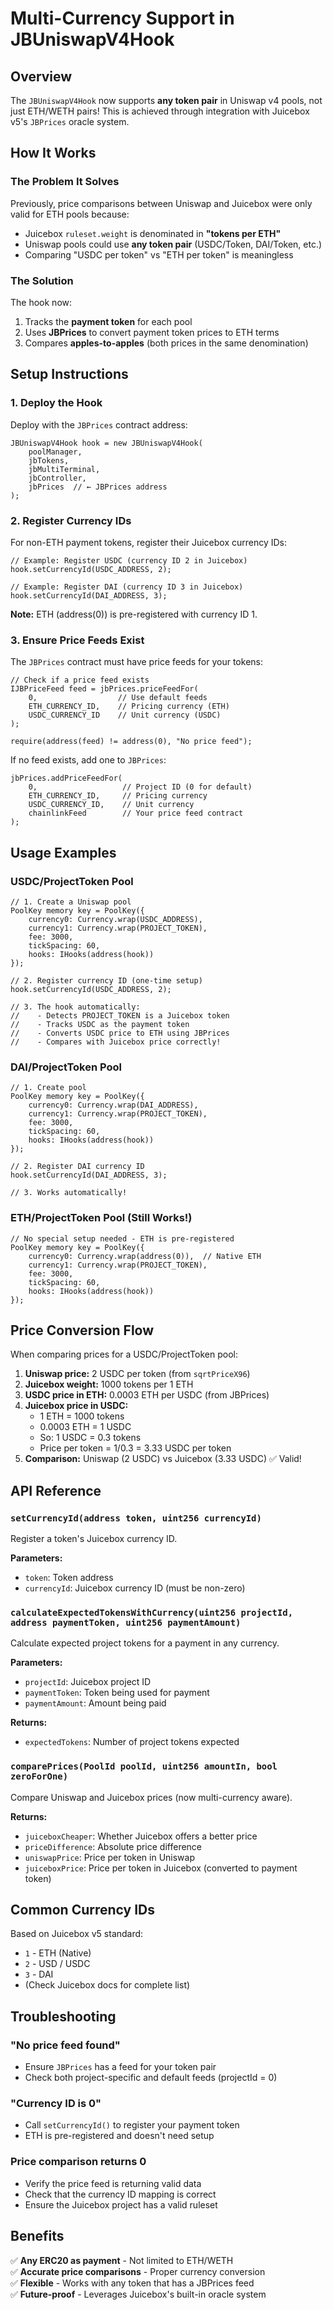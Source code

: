 # Multi-Currency Support in JBUniswapV4Hook

## Overview

The `JBUniswapV4Hook` now supports **any token pair** in Uniswap v4 pools, not just ETH/WETH pairs! This is achieved through integration with Juicebox v5's `JBPrices` oracle system.

## How It Works

### The Problem It Solves

Previously, price comparisons between Uniswap and Juicebox were only valid for ETH pools because:
- Juicebox `ruleset.weight` is denominated in **"tokens per ETH"**
- Uniswap pools could use **any token pair** (USDC/Token, DAI/Token, etc.)
- Comparing "USDC per token" vs "ETH per token" is meaningless

### The Solution

The hook now:
1. Tracks the **payment token** for each pool
2. Uses **JBPrices** to convert payment token prices to ETH terms
3. Compares **apples-to-apples** (both prices in the same denomination)

## Setup Instructions

### 1. Deploy the Hook

Deploy with the `JBPrices` contract address:

```solidity
JBUniswapV4Hook hook = new JBUniswapV4Hook(
    poolManager,
    jbTokens,
    jbMultiTerminal,
    jbController,
    jbPrices  // ← JBPrices address
);
```

### 2. Register Currency IDs

For non-ETH payment tokens, register their Juicebox currency IDs:

```solidity
// Example: Register USDC (currency ID 2 in Juicebox)
hook.setCurrencyId(USDC_ADDRESS, 2);

// Example: Register DAI (currency ID 3 in Juicebox)
hook.setCurrencyId(DAI_ADDRESS, 3);
```

**Note:** ETH (address(0)) is pre-registered with currency ID 1.

### 3. Ensure Price Feeds Exist

The `JBPrices` contract must have price feeds for your tokens:

```solidity
// Check if a price feed exists
IJBPriceFeed feed = jbPrices.priceFeedFor(
    0,                  // Use default feeds
    ETH_CURRENCY_ID,    // Pricing currency (ETH)
    USDC_CURRENCY_ID    // Unit currency (USDC)
);

require(address(feed) != address(0), "No price feed");
```

If no feed exists, add one to `JBPrices`:

```solidity
jbPrices.addPriceFeedFor(
    0,                   // Project ID (0 for default)
    ETH_CURRENCY_ID,     // Pricing currency
    USDC_CURRENCY_ID,    // Unit currency
    chainlinkFeed        // Your price feed contract
);
```

## Usage Examples

### USDC/ProjectToken Pool

```solidity
// 1. Create a Uniswap pool
PoolKey memory key = PoolKey({
    currency0: Currency.wrap(USDC_ADDRESS),
    currency1: Currency.wrap(PROJECT_TOKEN),
    fee: 3000,
    tickSpacing: 60,
    hooks: IHooks(address(hook))
});

// 2. Register currency ID (one-time setup)
hook.setCurrencyId(USDC_ADDRESS, 2);

// 3. The hook automatically:
//    - Detects PROJECT_TOKEN is a Juicebox token
//    - Tracks USDC as the payment token
//    - Converts USDC price to ETH using JBPrices
//    - Compares with Juicebox price correctly!
```

### DAI/ProjectToken Pool

```solidity
// 1. Create pool
PoolKey memory key = PoolKey({
    currency0: Currency.wrap(DAI_ADDRESS),
    currency1: Currency.wrap(PROJECT_TOKEN),
    fee: 3000,
    tickSpacing: 60,
    hooks: IHooks(address(hook))
});

// 2. Register DAI currency ID
hook.setCurrencyId(DAI_ADDRESS, 3);

// 3. Works automatically!
```

### ETH/ProjectToken Pool (Still Works!)

```solidity
// No special setup needed - ETH is pre-registered
PoolKey memory key = PoolKey({
    currency0: Currency.wrap(address(0)),  // Native ETH
    currency1: Currency.wrap(PROJECT_TOKEN),
    fee: 3000,
    tickSpacing: 60,
    hooks: IHooks(address(hook))
});
```

## Price Conversion Flow

When comparing prices for a USDC/ProjectToken pool:

1. **Uniswap price:** 2 USDC per token (from `sqrtPriceX96`)
2. **Juicebox weight:** 1000 tokens per 1 ETH
3. **USDC price in ETH:** 0.0003 ETH per USDC (from JBPrices)
4. **Juicebox price in USDC:** 
   - 1 ETH = 1000 tokens
   - 0.0003 ETH = 1 USDC
   - So: 1 USDC = 0.3 tokens
   - Price per token = 1/0.3 = 3.33 USDC per token
5. **Comparison:** Uniswap (2 USDC) vs Juicebox (3.33 USDC) ✅ Valid!

## API Reference

### `setCurrencyId(address token, uint256 currencyId)`
Register a token's Juicebox currency ID.

**Parameters:**
- `token`: Token address
- `currencyId`: Juicebox currency ID (must be non-zero)

### `calculateExpectedTokensWithCurrency(uint256 projectId, address paymentToken, uint256 paymentAmount)`
Calculate expected project tokens for a payment in any currency.

**Parameters:**
- `projectId`: Juicebox project ID
- `paymentToken`: Token being used for payment
- `paymentAmount`: Amount being paid

**Returns:**
- `expectedTokens`: Number of project tokens expected

### `comparePrices(PoolId poolId, uint256 amountIn, bool zeroForOne)`
Compare Uniswap and Juicebox prices (now multi-currency aware).

**Returns:**
- `juiceboxCheaper`: Whether Juicebox offers a better price
- `priceDifference`: Absolute price difference
- `uniswapPrice`: Price per token in Uniswap
- `juiceboxPrice`: Price per token in Juicebox (converted to payment token)

## Common Currency IDs

Based on Juicebox v5 standard:
- `1` - ETH (Native)
- `2` - USD / USDC
- `3` - DAI
- (Check Juicebox docs for complete list)

## Troubleshooting

### "No price feed found"
- Ensure `JBPrices` has a feed for your token pair
- Check both project-specific and default feeds (projectId = 0)

### "Currency ID is 0"
- Call `setCurrencyId()` to register your payment token
- ETH is pre-registered and doesn't need setup

### Price comparison returns 0
- Verify the price feed is returning valid data
- Check that the currency ID mapping is correct
- Ensure the Juicebox project has a valid ruleset

## Benefits

✅ **Any ERC20 as payment** - Not limited to ETH/WETH  
✅ **Accurate price comparisons** - Proper currency conversion  
✅ **Flexible** - Works with any token that has a JBPrices feed  
✅ **Future-proof** - Leverages Juicebox's built-in oracle system


